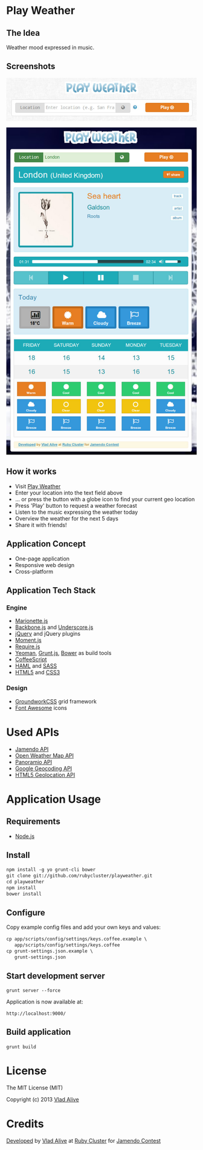 # Play Weather

## The Idea

Weather mood expressed in music.

## Screenshots

![screenshot-01](doc/screenshots/playweather-ss-01-a.jpg)

![screenshot-02](doc/screenshots/playweather-ss-02-a.jpg)

## How it works

* Visit [Play Weather](http://playweather.info/)
* Enter your location into the text field above
* ... or press the button with a globe icon to find your current geo location
* Press 'Play' button to request a weather forecast
* Listen to the music expressing the weather today
* Overview the weather for the next 5 days
* Share it with friends!

## Application Concept

* One-page application
* Responsive web design
* Cross-platform

## Application Tech Stack

### Engine

* [Marionette.js](http://marionettejs.com/)
* [Backbone.js](http://backbonejs.org/) and [Underscore.js](http://underscorejs.org/)
* [jQuery](http://jquery.com/) and jQuery plugins
* [Moment.js](http://momentjs.com)
* [Require.js](http://requirejs.org/)
* [Yeoman](http://yeoman.io/), [Grunt.js](http://gruntjs.com/), [Bower](http://bower.io/) as build tools
* [CoffeeScript](http://coffeescript.org/)
* [HAML](http://haml.info/) and [SASS](http://sass-lang.com/)
* [HTML5](http://en.wikipedia.org/wiki/HTML5) and [CSS3](http://www.w3schools.com/css3/)

### Design

* [GroundworkCSS](http://groundwork.sidereel.com/) grid framework
* [Font Awesome](http://fortawesome.github.io/Font-Awesome/) icons

# Used APIs

* [Jamendo API](http://developer.jamendo.com/v3.0)
* [Open Weather Map API](http://openweathermap.org/api)
* [Panoramio API](http://www.panoramio.com/api/)
* [Google Geocoding API](http://developers.google.com/maps/documentation/geocoding/)
* [HTML5 Geolocation API](http://www.w3schools.com/html/html5_geolocation.asp)

# Application Usage

## Requirements

* [Node.js](http://nodejs.org/)

## Install

    npm install -g yo grunt-cli bower
    git clone git://github.com/rubycluster/playweather.git
    cd playweather
    npm install
    bower install

## Configure

Copy example config files and add your own keys and values:

    cp app/scripts/config/settings/keys.coffee.example \
       app/scripts/config/settings/keys.coffee
    cp grunt-settings.json.example \
       grunt-settings.json

## Start development server

    grunt server --force

Application is now available at:

    http://localhost:9000/

## Build application

    grunt build

# License

The MIT License (MIT)

Copyright (c) 2013 [Vlad Alive](http://github.com/vladalive)

# Credits

[Developed](https://github.com/rubycluster/playweather) by [Vlad Alive](http://vladalive.com) at [Ruby Cluster](http://rubycluster.com) for [Jamendo Contest](http://developer.jamendo.com/contest)
